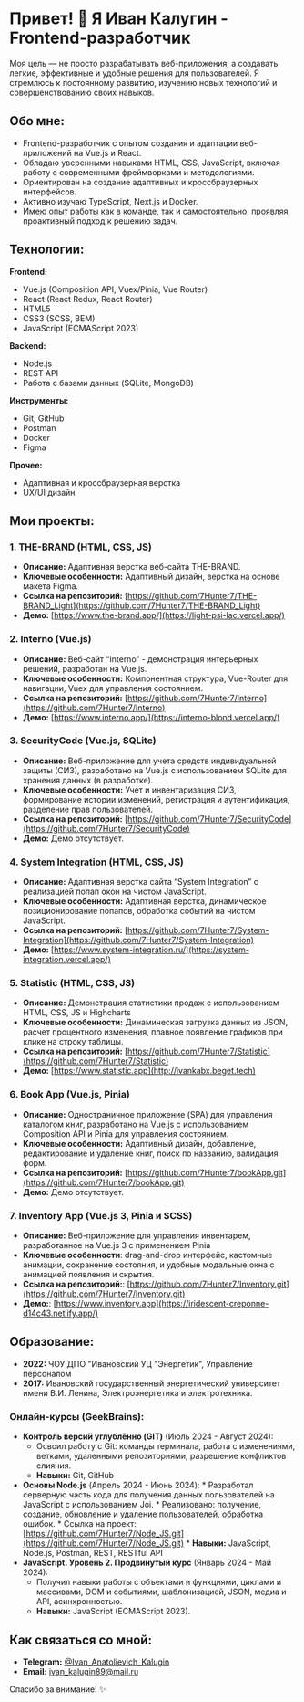 # Привет! 👋 Я Иван Калугин - Frontend-разработчик

Моя цель — не просто разрабатывать веб-приложения, а создавать легкие, эффективные и удобные решения для пользователей.
Я стремлюсь к постоянному развитию, изучению новых технологий и совершенствованию своих навыков.

## Обо мне:

*   Frontend-разработчик с опытом создания и адаптации веб-приложений на Vue.js и React.
*   Обладаю уверенными навыками HTML, CSS, JavaScript, включая работу с современными фреймворками и методологиями.
*   Ориентирован на создание адаптивных и кроссбраузерных интерфейсов.
*   Активно изучаю TypeScript, Next.js и Docker.
*   Имею опыт работы как в команде, так и самостоятельно, проявляя проактивный подход к решению задач.

## Технологии:

**Frontend:**
*   Vue.js (Composition API, Vuex/Pinia, Vue Router)
*   React (React Redux, React Router)
*   HTML5
*   CSS3 (SCSS, BEM)
*   JavaScript (ECMAScript 2023)

**Backend:**
*   Node.js
*   REST API
*   Работа с базами данных (SQLite, MongoDB)

**Инструменты:**
*   Git, GitHub
*   Postman
*   Docker
*   Figma

**Прочее:**
*   Адаптивная и кроссбраузерная верстка
*   UX/UI дизайн

## Мои проекты:

### 1. THE-BRAND (HTML, CSS, JS)
*   **Описание:**  Адаптивная верстка веб-сайта THE-BRAND.
*   **Ключевые особенности:** Адаптивный дизайн, верстка на основе макета Figma.
*   **Ссылка на репозиторий:** [https://github.com/7Hunter7/THE-BRAND_Light](https://github.com/7Hunter7/THE-BRAND_Light)
*   **Демо:** [https://www.the-brand.app/](https://light-psi-lac.vercel.app/)

### 2. Interno (Vue.js)
*   **Описание:** Веб-сайт “Interno” - демонстрация интерьерных решений, разработан на Vue.js.
*   **Ключевые особенности:** Компонентная структура, Vue-Router для навигации, Vuex для управления состоянием.
*   **Ссылка на репозиторий:** [https://github.com/7Hunter7/Interno](https://github.com/7Hunter7/Interno)
*   **Демо:** [https://www.interno.app/](https://interno-blond.vercel.app/)

### 3.  SecurityCode (Vue.js, SQLite)
*   **Описание:** Веб-приложение для учета средств индивидуальной защиты (СИЗ), разработано на Vue.js с использованием SQLite для хранения данных (в разработке).
*   **Ключевые особенности:**  Учет и инвентаризация СИЗ, формирование истории изменений, регистрация и аутентификация, разделение прав пользователей.
*   **Ссылка на репозиторий:** [https://github.com/7Hunter7/SecurityCode](https://github.com/7Hunter7/SecurityCode)
*   **Демо:** Демо отсутствует.

### 4. System Integration (HTML, CSS, JS)
*   **Описание:** Адаптивная верстка сайта “System Integration” с реализацией попап окон на чистом JavaScript.
*   **Ключевые особенности:** Адаптивная верстка, динамическое позиционирование попапов, обработка событий на чистом JavaScript.
*   **Ссылка на репозиторий:** [https://github.com/7Hunter7/System-Integration](https://github.com/7Hunter7/System-Integration)
*   **Демо:** [https://www.system-integration.ru/](https://system-integration.vercel.app/)

### 5. Statistic (HTML, CSS, JS)
*   **Описание:** Демонстрация статистики продаж с использованием HTML, CSS, JS и Highcharts
*   **Ключевые особенности:** Динамическая загрузка данных из JSON, расчет процентного изменения, плавное появление графиков при клике на строку таблицы.
*   **Ссылка на репозиторий:** [https://github.com/7Hunter7/Statistic](https://github.com/7Hunter7/Statistic)
*   **Демо:** [https://www.statistic.app](http://ivankabx.beget.tech)

### 6. Book App (Vue.js, Pinia)
*   **Описание:** Одностраничное приложение (SPA) для управления каталогом книг, разработано на Vue.js с использованием Composition API и Pinia для управления состоянием.
*   **Ключевые особенности:** Адаптивный дизайн, добавление, редактирование и удаление книг, поиск по названию, валидация форм.
*   **Ссылка на репозиторий:**  [https://github.com/7Hunter7/bookApp.git](https://github.com/7Hunter7/bookApp.git)
*   **Демо:** Демо отсутствует.

### 7. Inventory App (Vue.js 3, Pinia и SCSS)
*   **Описание:** Веб-приложение для управления инвентарем, разработанное на Vue.js 3 с применением Pinia
*   **Ключевые особенности**: drag-and-drop интерфейс, кастомные анимации, сохранение состояния, и удобные модальные окна c анимацией появления и скрытия.
*   **Ссылка на репозиторий:**: [https://github.com/7Hunter7/Inventory.git](https://github.com/7Hunter7/Inventory.git)
*   **Демо:**: [https://www.inventory.app](https://iridescent-creponne-d14c43.netlify.app/)

## Образование:

*   **2022:** ЧОУ ДПО "Ивановский УЦ "Энергетик", Управление персоналом
*   **2017:** Ивановский государственный энергетический университет имени В.И. Ленина, Электроэнергетика и электротехника.

### Онлайн-курсы (GeekBrains):

*   **Контроль версий углублённо (GIT)** (Июль 2024 - Август 2024):
    *   Освоил работу с Git: команды терминала, работа с изменениями, ветками, удаленными репозиториями, разрешение конфликтов слияния.
    *   **Навыки:** Git, GitHub
*    **Основы Node.js** (Апрель 2024 - Июнь 2024):
    *   Разработал серверную часть кода для получения данных пользователей на JavaScript с использованием Joi.
    *   Реализовано: получение, создание, обновление и удаление пользователей, обработка ошибок.
    *   Ссылка на проект: [https://github.com/7Hunter7/Node_JS.git](https://github.com/7Hunter7/Node_JS.git)
    *   **Навыки:** JavaScript, Node.js, Postman, REST, RESTful API
*   **JavaScript. Уровень 2. Продвинутый курс** (Январь 2024 - Май 2024):
    *    Получил навыки работы с объектами и функциями, циклами и массивами, DOM и событиями, шаблонизацией, JSON, медиа и API, асинхронностью.
    *   **Навыки:** JavaScript (ECMAScript 2023).

## Как связаться со мной:

*   **Telegram:** [@Ivan\_Anatolievich\_Kalugin](https://t.me/Ivan_Anatolievich_Kalugin)
*   **Email:** [ivan\_kalugin89@mail.ru](mailto:ivan_kalugin89@mail.ru)

Спасибо за внимание! ✨
